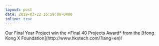 ```yaml
---
layout: post
date: 2019-03-22 15:59:00-0400
inline: true
---
```

<span>
Our Final Year Project win the *Final 40 Projects Award* from the [Hong Kong X Foundation](http://www.hkxtech.com/?lang=en)!
</span>
